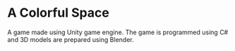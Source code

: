 # A Colorful Space
 A game made using Unity game engine. The game is programmed using C# and 3D models are prepared using Blender.
